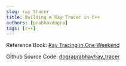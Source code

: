 ```yaml
---
slug: ray_tracer
title: Building a Ray Tracer in C++
authors: [prabhavdogra]
tags: [c++]
---
```


Reference Book: [Ray Tracing in One Weekend](https://raytracing.github.io/books/RayTracingInOneWeekend.htmlRay)

Github Source Code: [dograprabhav/ray_tracer](https://github.com/dograprabhav/ray_tracer)
